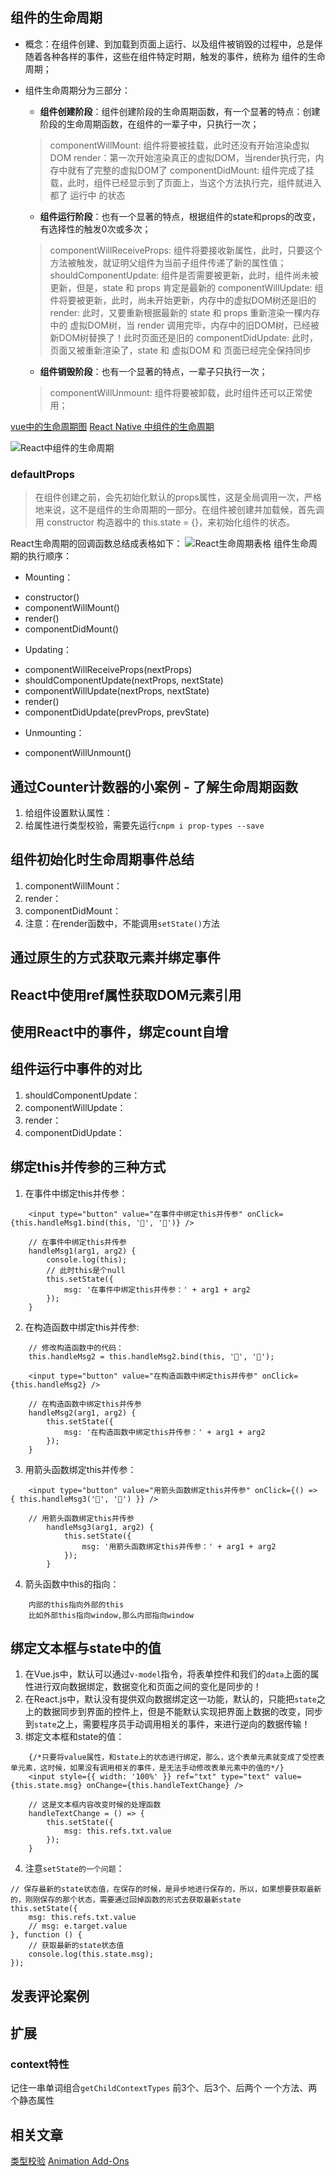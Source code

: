 ## 组件的生命周期
 + 概念：在组件创建、到加载到页面上运行、以及组件被销毁的过程中，总是伴随着各种各样的事件，这些在组件特定时期，触发的事件，统称为 组件的生命周期；
 + 组件生命周期分为三部分：
   - **组件创建阶段**：组件创建阶段的生命周期函数，有一个显著的特点：创建阶段的生命周期函数，在组件的一辈子中，只执行一次；
	> componentWillMount: 组件将要被挂载，此时还没有开始渲染虚拟DOM
	> render：第一次开始渲染真正的虚拟DOM，当render执行完，内存中就有了完整的虚拟DOM了
	> componentDidMount: 组件完成了挂载，此时，组件已经显示到了页面上，当这个方法执行完，组件就进入都了 运行中 的状态

   - **组件运行阶段**：也有一个显著的特点，根据组件的state和props的改变，有选择性的触发0次或多次；
   > componentWillReceiveProps: 组件将要接收新属性，此时，只要这个方法被触发，就证明父组件为当前子组件传递了新的属性值；
   > shouldComponentUpdate: 组件是否需要被更新，此时，组件尚未被更新，但是，state 和 props 肯定是最新的
   > componentWillUpdate: 组件将要被更新，此时，尚未开始更新，内存中的虚拟DOM树还是旧的
   > render: 此时，又要重新根据最新的 state 和 props 重新渲染一棵内存中的 虚拟DOM树，当 render 调用完毕，内存中的旧DOM树，已经被新DOM树替换了！此时页面还是旧的
   > componentDidUpdate: 此时，页面又被重新渲染了，state 和 虚拟DOM 和 页面已经完全保持同步

   - **组件销毁阶段**：也有一个显著的特点，一辈子只执行一次；
   > componentWillUnmount: 组件将要被卸载，此时组件还可以正常使用；

[vue中的生命周期图](https://cn.vuejs.org/v2/guide/instance.html#生命周期图示)
[React Native 中组件的生命周期](http://www.race604.com/react-native-component-lifecycle/)


![React中组件的生命周期](../images/React中组件的生命周期.png)

### defaultProps
> 在组件创建之前，会先初始化默认的props属性，这是全局调用一次，严格地来说，这不是组件的生命周期的一部分。在组件被创建并加载候，首先调用 constructor 构造器中的 this.state = {}，来初始化组件的状态。

React生命周期的回调函数总结成表格如下：
![React生命周期表格](../images/React生命周期表格.png)
组件生命周期的执行顺序：
+ Mounting：
 - constructor()
 - componentWillMount()
 - render()
 - componentDidMount()
+ Updating：
 - componentWillReceiveProps(nextProps)
 - shouldComponentUpdate(nextProps, nextState)
 - componentWillUpdate(nextProps, nextState)
 - render()
 - componentDidUpdate(prevProps, prevState)
+ Unmounting：
 - componentWillUnmount()

## 通过Counter计数器的小案例 - 了解生命周期函数
1. 给组件设置默认属性：
2. 给属性进行类型校验，需要先运行`cnpm i prop-types --save`


## 组件初始化时生命周期事件总结
1. componentWillMount：
2. render：
3. componentDidMount：
4. 注意：在render函数中，不能调用`setState()`方法

## 通过原生的方式获取元素并绑定事件


## React中使用ref属性获取DOM元素引用


## 使用React中的事件，绑定count自增


## 组件运行中事件的对比
1. shouldComponentUpdate：
2. componentWillUpdate：
3. render：
4. componentDidUpdate：


## 绑定this并传参的三种方式
1. 在事件中绑定this并传参：
```
    <input type="button" value="在事件中绑定this并传参" onClick={this.handleMsg1.bind(this, '🍕', '🍟')} />

    // 在事件中绑定this并传参
    handleMsg1(arg1, arg2) {
        console.log(this);
        // 此时this是个null
        this.setState({
            msg: '在事件中绑定this并传参：' + arg1 + arg2
        });
    }
```
2. 在构造函数中绑定this并传参:
```
    // 修改构造函数中的代码：
    this.handleMsg2 = this.handleMsg2.bind(this, '🚗', '🚚');

    <input type="button" value="在构造函数中绑定this并传参" onClick={this.handleMsg2} />

    // 在构造函数中绑定this并传参
    handleMsg2(arg1, arg2) {
        this.setState({
            msg: '在构造函数中绑定this并传参：' + arg1 + arg2
        });
    }
```
3. 用箭头函数绑定this并传参：
```
    <input type="button" value="用箭头函数绑定this并传参" onClick={() => { this.handleMsg3('👩', '👰') }} />

    // 用箭头函数绑定this并传参
        handleMsg3(arg1, arg2) {
            this.setState({
                msg: '用箭头函数绑定this并传参：' + arg1 + arg2
            });
        }
```
4. 箭头函数中this的指向：
```
    内部的this指向外部的this
    比如外部this指向window,那么内部指向window
```
## 绑定文本框与state中的值
1. 在Vue.js中，默认可以通过`v-model`指令，将表单控件和我们的`data`上面的属性进行双向数据绑定，数据变化和页面之间的变化是同步的！
2. 在React.js中，默认没有提供双向数据绑定这一功能，默认的，只能把`state`之上的数据同步到界面的控件上，但是不能默认实现把界面上数据的改变，同步到`state`之上，需要程序员手动调用相关的事件，来进行逆向的数据传输！
3. 绑定文本框和state的值：
```
    {/*只要将value属性，和state上的状态进行绑定，那么，这个表单元素就变成了受控表单元素，这时候，如果没有调用相关的事件，是无法手动修改表单元素中的值的*/}
    <input style={{ width: '100%' }} ref="txt" type="text" value={this.state.msg} onChange={this.handleTextChange} />

    // 这是文本框内容改变时候的处理函数
    handleTextChange = () => {
        this.setState({
            msg: this.refs.txt.value
        });
    }
```
4. 注意`setState的一个问题`：
```
// 保存最新的state状态值，在保存的时候，是异步地进行保存的，所以，如果想要获取最新的，刚刚保存的那个状态，需要通过回掉函数的形式去获取最新state
this.setState({
    msg: this.refs.txt.value
    // msg: e.target.value
}, function () {
    // 获取最新的state状态值
    console.log(this.state.msg);
});
```


## 发表评论案例


## 扩展
### context特性
记住一串单词组合`getChildContextTypes`
前3个、后3个、后两个
一个方法、两个静态属性



## 相关文章
[类型校验](https://facebook.github.io/react/docs/typechecking-with-proptypes.html)
[Animation Add-Ons](https://reactjs.org/docs/animation.html#high-level-api-reactcsstransitiongroup)
